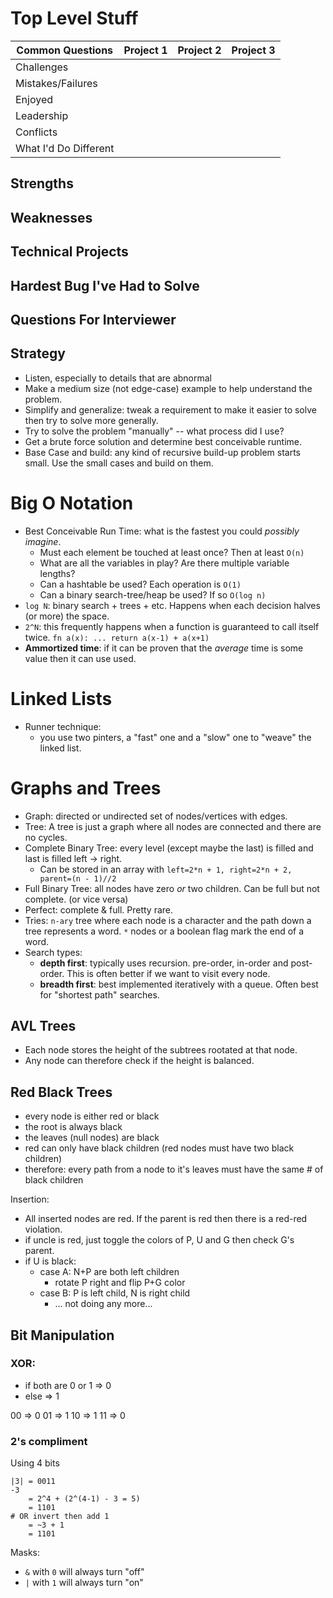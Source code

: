 # Top Level Stuff

  Common Questions          | Project 1         | Project 2         | Project 3         |
 -------------------------- | ----------------- | ----------------- | ----------------- |
 Challenges                 |                   |                   |                   |
 Mistakes/Failures          |                   |                   |                   |
 Enjoyed                    |                   |                   |                   |
 Leadership                 |                   |                   |                   |
 Conflicts                  |                   |                   |                   |
 What I'd Do Different      |                   |                   |                   |

## Strengths

## Weaknesses

## Technical Projects

## Hardest Bug I've Had to Solve

## Questions For Interviewer

## Strategy
- Listen, especially to details that are abnormal
- Make a medium size (not edge-case) example to help understand the problem.
- Simplify and generalize: tweak a requirement to make it easier to solve then
  try to solve more generally.
- Try to solve the problem "manually" -- what process did I use?
- Get a brute force solution and determine best conceivable runtime.
- Base Case and build: any kind of recursive build-up problem starts small.
  Use the small cases and build on them.

# Big O Notation

- Best Conceivable Run Time: what is the fastest you could _possibly imagine_.
  - Must each element be touched at least once? Then at least `O(n)`
  - What are all the variables in play? Are there multiple variable lengths?
  - Can a hashtable be used? Each operation is `O(1)`
  - Can a binary search-tree/heap be used? If so `O(log n)`
- `log N`: binary search + trees + etc. Happens when each decision halves
  (or more) the space.
- `2^N`: this frequently happens when a function is guaranteed to call itself twice.
   `fn a(x): ... return a(x-1) + a(x+1)`
- **Ammortized time**: if it can be proven that the _average_ time is some value then
  it can use used.


# Linked Lists
- Runner technique:
  - you use two pinters, a "fast" one and a "slow" one to "weave" the linked list.


# Graphs and Trees
- Graph: directed or undirected set of nodes/vertices with edges.
- Tree: A tree is just a graph where all nodes are connected and there are no cycles.
- Complete Binary Tree: every level (except maybe the last) is filled and last is filled
  left -> right.
  - Can be stored in an array with `left=2*n + 1, right=2*n + 2, parent=(n - 1)//2`
- Full Binary Tree: all nodes have zero _or_ two children. Can be full but not complete.
  (or vice versa)
- Perfect: complete & full. Pretty rare.
- Tries: `n-ary` tree where each node is a character and the path down a tree represents
  a word. `*` nodes or a boolean flag mark the end of a word.
- Search types:
  - **depth first**: typically uses recursion. pre-order, in-order and post-order. This is
    often better if we want to visit every node.
  - **breadth first**: best implemented iteratively with a queue. Often best
    for "shortest path" searches.

## AVL Trees
- Each node stores the height of the subtrees rootated at that node.
- Any node can therefore check if the height is balanced.

## Red Black Trees
- every node is either red or black
- the root is always black
- the leaves (null nodes) are black
- red can only have black children (red nodes must have two black children)
- therefore: every path from a node to it's leaves must have the same # of black children

Insertion:
- All inserted nodes are red. If the parent is red then there is a red-red violation.
- if uncle is red, just toggle the colors of P, U and G then check G's parent.
- if U is black:
  - case A: N+P are both left children
    - rotate P right and flip P+G color
  - case B: P is left child, N is right child
    - ... not doing any more...

## Bit Manipulation

### XOR:
- if both are 0 or 1 => 0
- else               => 1

00 => 0
01 => 1
10 => 1
11 => 0

### 2's compliment
Using 4 bits
```
|3| = 0011
-3
    = 2^4 + (2^(4-1) - 3 = 5)
    = 1101
# OR invert then add 1
    = ~3 + 1
    = 1101
```

Masks:
- `&` with `0` will always turn "off"
- `|` with `1` will always turn "on"
